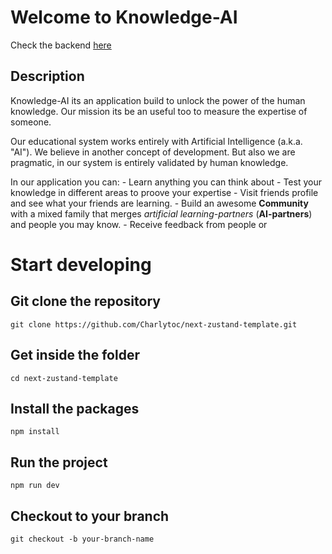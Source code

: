 # Welcome to Knowledge-AI

Check the backend [here](https://github.com/Charlytoc/knowledge-ai-back)

## Description 
Knowledge-AI its an application build to unlock the power of the human knowledge. Our mission its be an useful too to measure the expertise of someone. 

Our educational system works entirely with Artificial Intelligence (a.k.a. "AI"). We believe in another concept of development. But also we are pragmatic, in our system is entirely validated by human knowledge. 

In our application you can:
    - Learn anything you can think about
    - Test your knowledge in different areas to proove your expertise
    - Visit friends profile and see what your friends are learning.
    - Build an awesome **Community** with a mixed family that merges _artificial learning-partners_ (**AI-partners**)  and people you may know.
    - Receive feedback from people or 

<!-- We think that we can build on top of **assistants**. And an *assistants* -->
<!-- TODO: Write how to run the project locally -->
<!-- TODO: Add a LICENSE -->


# Start developing

## Git clone the repository
```
git clone https://github.com/Charlytoc/next-zustand-template.git
```

## Get inside the folder
```
cd next-zustand-template
```

## Install the packages
```
npm install
```

## Run the project
```
npm run dev
```

## Checkout to your branch
```
git checkout -b your-branch-name
```

